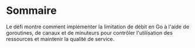 # Sommaire

Le défi montre comment implémenter la limitation de débit en Go à l'aide de goroutines, de canaux et de minuteurs pour contrôler l'utilisation des ressources et maintenir la qualité de service.
